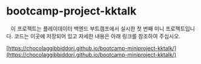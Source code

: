 # bootcamp-project-kktalk

&nbsp;&nbsp; 이 프로젝트는 플레이데이터 백엔드 부트캠프에서 실시한 첫 번째 미니 프로젝트입니다. 코드는 이곳에 저장되어 있고 자세한 내용은 아래 링크를 참조하여 주십시오.

[https://chocolaggibbiddori.github.io/bootcamp-miniproject-kktalk/](https://chocolaggibbiddori.github.io/bootcamp-miniproject-kktalk/)

